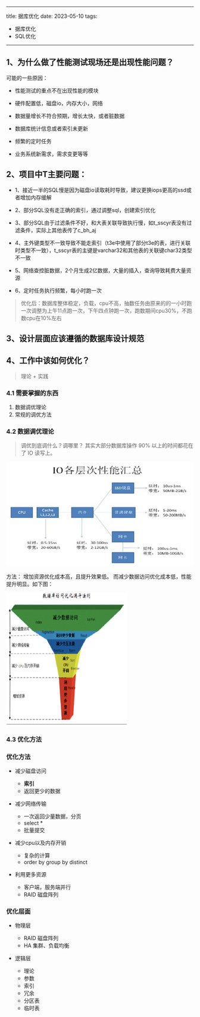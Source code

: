 
---
title: 据库优化
date: 2023-05-10
tags:
- 据库优化
- SQL优化
---


## 1、为什么做了性能测试现场还是出现性能问题？

可能的一些原因：

- 性能测试的重点不在出现性能的模块

- 硬件配置低，磁盘io，内存大小，网络
- 数据量增长不符合预期，增长太快，或者脏数据
- 数据库统计信息或者索引未更新
- 频繁的定时任务
- 业务系统新需求，需求变更等等

## 2、项目中T主要问题：

- 1、接近一半的SQL慢是因为磁盘io读取耗时导致，建议更换iops更高的ssd或者增加内存缓解

- 2、部分SQL没有走正确的索引，通过调整sql，创建索引优化

- 3、部分SQL由于过滤条件不好，和大表关联导致执行慢，如t_sscyr表没有过滤条件，实际上其他表传了c_bh_aj

- 4、主外键类型不一致导致不能走索引（t3e中使用了部分t3e的表，进行关联时类型不一致），t_sscyr表的主键是varchar32和其他表的关联键char32类型不一致

- 5、网络查控脏数据，2个月生成2亿数据，大量的插入，查询导致耗费大量资源
- 6、定时任务执行频繁，每小时跑一次

> 优化后：数据库整体稳定，负载，cpu不高，抽数任务由原来的的一小时跑一次调整为上午11点跑一次，下午四点钟跑一次，跑数期间cpu30%，不跑数cpu在10%左右

## 3、设计层面应该遵循的数据库设计规范


## 4、工作中该如何优化？

> 理论 + 实践

### 4.1 需要掌握的东西

1. 数据调优理论
2. 常规的调优方法

### 4.2 数据调优理论
> 调优到底调什么？调哪里？ 其实大部分数据库操作 90% 以上的时间都花在了 IO 读写上。

![img.png](./images/img-2023-05-11.png)


方法： 增加资源优化成本高，且提升效果低。 而减少数据访问优化成本低，性能提升明显。如下图：

![img_1.png](./images/img_202305112.png)


### 4.3 优化方法



### 优化方法
- 减少磁盘访问
    - **索引**
    - 返回更少的数据


- 减少网络传输
  - 一次返回少量数据，分页
  - select *
  - 批量提交


- 减少cpu以及内存开销
  - 复杂的计算
  - order by  group by  distinct



- 利用更多资源
  - 客户端，服务端并行
  - RAID 磁盘阵列


### 优化层面

- 物理层
  - RAID 磁盘阵列
  - HA 集群、负载均衡

- 逻辑层
  - 理论
  - 参数
  - 索引
  - 冗余
  - 分区表
  - 临时表






